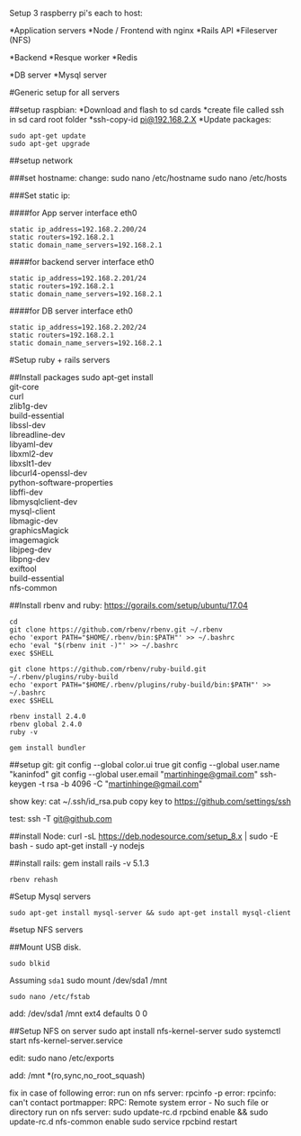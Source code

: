 
Setup 3 raspberry pi's each to host:

*Application servers
  *Node / Frontend with nginx
  *Rails API
  *Fileserver (NFS)

*Backend
  *Resque worker
  *Redis

*DB server
  *Mysql server

#Generic setup for all servers

##setup raspbian:
*Download and flash to sd cards
*create file called ssh in sd card root folder
  *ssh-copy-id pi@192.168.2.X
*Update packages:

    sudo apt-get update
    sudo apt-get upgrade

##setup network

###set hostname:
change:
    sudo nano /etc/hostname
    sudo nano /etc/hosts

###Set static ip:

####for App server
    interface eth0

    static ip_address=192.168.2.200/24
    static routers=192.168.2.1
    static domain_name_servers=192.168.2.1

####for backend server
    interface eth0

    static ip_address=192.168.2.201/24
    static routers=192.168.2.1
    static domain_name_servers=192.168.2.1

####for DB server
    interface eth0

    static ip_address=192.168.2.202/24
    static routers=192.168.2.1
    static domain_name_servers=192.168.2.1


#Setup ruby + rails servers

##Install packages
    sudo apt-get install  \
    git-core \
    curl \
    zlib1g-dev \
    build-essential \
    libssl-dev \
    libreadline-dev \
    libyaml-dev \
    libxml2-dev \
    libxslt1-dev \
    libcurl4-openssl-dev \
    python-software-properties \
    libffi-dev \
    libmysqlclient-dev \
    mysql-client \
    libmagic-dev \
    graphicsMagick \
    imagemagick \
    libjpeg-dev \
    libpng-dev \
    exiftool \
    build-essential \
    nfs-common



##Install rbenv and ruby:
https://gorails.com/setup/ubuntu/17.04

    cd
    git clone https://github.com/rbenv/rbenv.git ~/.rbenv
    echo 'export PATH="$HOME/.rbenv/bin:$PATH"' >> ~/.bashrc
    echo 'eval "$(rbenv init -)"' >> ~/.bashrc
    exec $SHELL

    git clone https://github.com/rbenv/ruby-build.git ~/.rbenv/plugins/ruby-build
    echo 'export PATH="$HOME/.rbenv/plugins/ruby-build/bin:$PATH"' >> ~/.bashrc
    exec $SHELL

    rbenv install 2.4.0
    rbenv global 2.4.0
    ruby -v

    gem install bundler


##setup git:
    git config --global color.ui true
    git config --global user.name "kaninfod"
    git config --global user.email "martinhinge@gmail.com"
    ssh-keygen -t rsa -b 4096 -C "martinhinge@gmail.com"

show key:
    cat ~/.ssh/id_rsa.pub
    copy key to https://github.com/settings/ssh

test:
    ssh -T git@github.com

##install Node:
    curl -sL https://deb.nodesource.com/setup_8.x | sudo -E bash -
    sudo apt-get install -y nodejs

##install rails:
    gem install rails -v 5.1.3

    rbenv rehash

#Setup Mysql servers

    sudo apt-get install mysql-server && sudo apt-get install mysql-client


#setup NFS servers

##Mount USB disk.

    sudo blkid

Assuming `sda1`
    sudo mount /dev/sda1 /mnt

    sudo nano /etc/fstab

add:
    /dev/sda1 /mnt ext4 defaults 0 0

##Setup NFS on server
    sudo apt install nfs-kernel-server
    sudo systemctl start nfs-kernel-server.service

edit:
    sudo nano /etc/exports

add:
    /mnt  *(ro,sync,no_root_squash)

fix in case of following error:
run on nfs server:
    rpcinfo -p
error:
    rpcinfo: can't contact portmapper: RPC: Remote system error - No such file or directory
run on nfs server:
    sudo update-rc.d rpcbind enable && sudo update-rc.d nfs-common enable
    sudo service rpcbind restart
